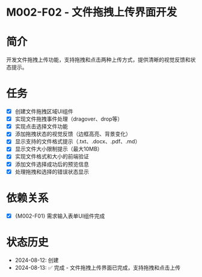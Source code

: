 # M002-F02 - 文件拖拽上传界面开发

# 简介
开发文件拖拽上传功能，支持拖拽和点击两种上传方式，提供清晰的视觉反馈和状态提示。

# 任务
- [x] 创建文件拖拽区域UI组件
- [x] 实现文件拖拽事件处理（dragover、drop等）
- [x] 实现点击选择文件功能
- [x] 添加拖拽状态的视觉反馈（边框高亮、背景变化）
- [x] 显示支持的文件格式提示（.txt、.docx、.pdf、.md）
- [x] 显示文件大小限制提示（最大10MB）
- [x] 实现文件格式和大小的前端验证
- [x] 添加文件选择成功后的预览信息
- [x] 处理拖拽和选择的错误状态显示

# 依赖关系
- [x] {M002-F01} 需求输入表单UI组件完成

# 状态历史
- 2024-08-12: 创建
- 2024-08-13: ✅ 完成 - 文件拖拽上传界面已完成，支持拖拽和点击上传

